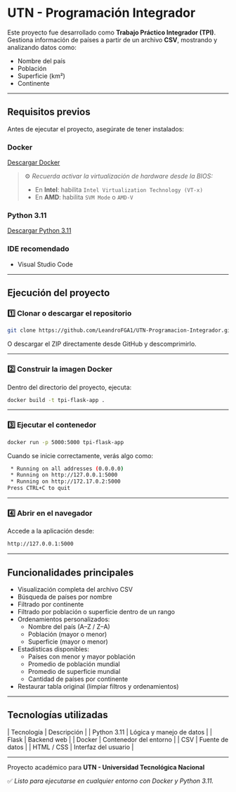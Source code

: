 # UTN - Programación Integrador

Este proyecto fue desarrollado como **Trabajo Práctico Integrador (TPI)**.  
Gestiona información de países a partir de un archivo **CSV**, mostrando y analizando datos como:

- Nombre del país  
- Población  
- Superficie (km²)  
- Continente

---

## Requisitos previos

Antes de ejecutar el proyecto, asegúrate de tener instalados:

### Docker
[Descargar Docker](https://www.docker.com/products/docker-desktop/)

> ⚙️ *Recuerda activar la virtualización de hardware desde la BIOS:*  
> - En **Intel**: habilita `Intel Virtualization Technology (VT-x)`  
> - En **AMD**: habilita `SVM Mode` o `AMD-V`

### Python 3.11
[Descargar Python 3.11](https://www.python.org/downloads/release/python-3110/)

### IDE recomendado
- Visual Studio Code

---

## Ejecución del proyecto

### 1️⃣ Clonar o descargar el repositorio

```bash
git clone https://github.com/LeandroFGA1/UTN-Programacion-Integrador.git
```

O descargar el ZIP directamente desde GitHub y descomprimirlo.

---

### 2️⃣ Construir la imagen Docker

Dentro del directorio del proyecto, ejecuta:

```bash
docker build -t tpi-flask-app .
```

---

### 3️⃣ Ejecutar el contenedor

```bash
docker run -p 5000:5000 tpi-flask-app
```

Cuando se inicie correctamente, verás algo como:

```bash
 * Running on all addresses (0.0.0.0)
 * Running on http://127.0.0.1:5000
 * Running on http://172.17.0.2:5000
Press CTRL+C to quit
```

---

### 4️⃣ Abrir en el navegador

Accede a la aplicación desde:

```bash
http://127.0.0.1:5000
```

---

## Funcionalidades principales

- Visualización completa del archivo CSV  
- Búsqueda de países por nombre  
- Filtrado por continente  
- Filtrado por población o superficie dentro de un rango  
- Ordenamientos personalizados:
  - Nombre del país (A–Z / Z–A)  
  - Población (mayor o menor)  
  - Superficie (mayor o menor)  
- Estadísticas disponibles:
  - Países con menor y mayor población  
  - Promedio de población mundial  
  - Promedio de superficie mundial  
  - Cantidad de países por continente  
- Restaurar tabla original (limpiar filtros y ordenamientos)

---

## Tecnologías utilizadas

| Tecnología   | Descripción             |
| Python 3.11 | Lógica y manejo de datos |
| Flask       | Backend web            |
| Docker      | Contenedor del entorno |
| CSV         | Fuente de datos        |
| HTML / CSS  | Interfaz del usuario   |


---

Proyecto académico para **UTN - Universidad Tecnológica Nacional**  

✅ *Listo para ejecutarse en cualquier entorno con Docker y Python 3.11.*
